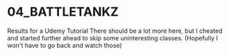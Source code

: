 # 04_BATTLETANKZ
Results for a Udemy Tutorial
There should be a lot more here, but I cheated and started further ahead to skip some uninteresting classes. (Hopefully I won't have to go back and watch those)

